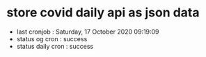 # store covid daily api as json data

- last cronjob : Saturday, 17 October 2020 09:19:09
- status og cron : success
- status daily cron : success
      
      